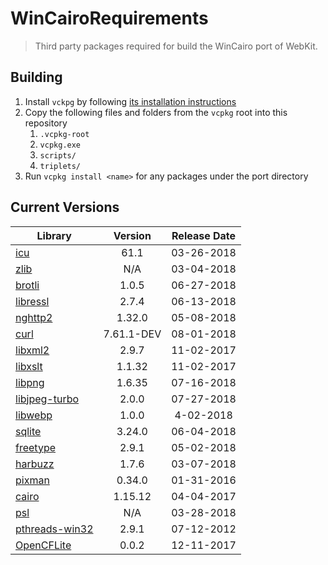 # WinCairoRequirements
> Third party packages required for build the WinCairo port of WebKit. 

## Building

1. Install `vckpg` by following [its installation instructions](https://github.com/Microsoft/vcpkg)
2. Copy the following files and folders from the `vcpkg` root into this repository
    1. `.vcpkg-root`
    2. `vcpkg.exe`
    2. `scripts/`
    3. `triplets/`
3. Run `vcpkg install <name>` for any packages under the port directory


## Current Versions

| Library | Version | Release Date |
|---|:---:|:---:|
| [icu](http://site.icu-project.org) | 61.1 | 03-26-2018 |
| [zlib](https://github.com/Dead2/zlib-ng) | N/A | 03-04-2018 |
| [brotli](https://github.com/google/brotli) | 1.0.5 | 06-27-2018 |
| [libressl](https://www.libressl.org) | 2.7.4 | 06-13-2018 |
| [nghttp2](https://nghttp2.org) | 1.32.0 | 05-08-2018 |
| [curl](https://curl.haxx.se) | 7.61.1-DEV | 08-01-2018 |
| [libxml2](http://xmlsoft.org/) | 2.9.7 | 11-02-2017 |
| [libxslt](http://xmlsoft.org/libxslt/) | 1.1.32 | 11-02-2017 |
| [libpng](http://www.libpng.org/pub/png/libpng.html) | 1.6.35 | 07-16-2018 |
| [libjpeg-turbo](http://libjpeg-turbo.virtualgl.org) | 2.0.0 | 07-27-2018 |
| [libwebp](https://github.com/webmproject/libwebp) | 1.0.0 | 4-02-2018 |
| [sqlite](http://sqlite.org) | 3.24.0 | 06-04-2018 |
| [freetype](https://www.freetype.org) | 2.9.1 | 05-02-2018 |
| [harbuzz](https://www.freedesktop.org/wiki/Software/HarfBuzz) | 1.7.6 | 03-07-2018 | 
| [pixman](http://www.pixman.org) | 0.34.0 | 01-31-2016 |
| [cairo](https://www.cairographics.org) | 1.15.12 | 04-04-2017 |
| [psl](https://publicsuffix.org/) | N/A | 03-28-2018 |
| [pthreads-win32](https://sourceforge.net/projects/pthreads4w/) | 2.9.1 | 07-12-2012 |
| [OpenCFLite](https://github.com/fujii/OpenCFLite) | 0.0.2 | 12-11-2017 |

